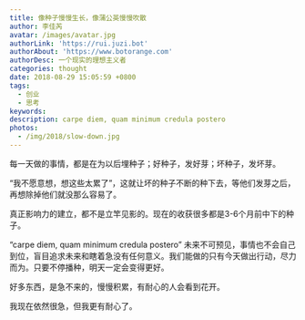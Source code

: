 ```yaml
---
title: 像种子慢慢生长，像蒲公英慢慢吹散
author: 李佳芮
avatar: /images/avatar.jpg
authorLink: 'https://rui.juzi.bot'
authorAbout: 'https://www.botorange.com'
authorDesc: 一个现实的理想主义者
categories: thought
date: 2018-08-29 15:05:59 +0800
tags: 
  - 创业 
  - 思考
keywords: 
description: carpe diem, quam minimum credula postero
photos:
  - /img/2018/slow-down.jpg
---
```


每一天做的事情，都是在为以后埋种子；好种子，发好芽；坏种子，发坏芽。

“我不愿意想，想这些太累了”，这就让坏的种子不断的种下去，等他们发芽之后，再想除掉他们就没那么容易了。

真正影响力的建立，都不是立竿见影的。现在的收获很多都是3-6个月前中下的种子。

“carpe diem, quam minimum credula postero” 未来不可预见，事情也不会自己到位，盲目追求未来和瞎着急没有任何意义。我们能做的只有今天做出行动，尽力而为。只要不停播种，明天一定会变得更好。

好多东西，是急不来的，慢慢积累，有耐心的人会看到花开。

我现在依然很急，但我更有耐心了。

